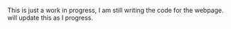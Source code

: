 This is just a work in progress, I am still writing the code for the webpage.
will update this as I progress.